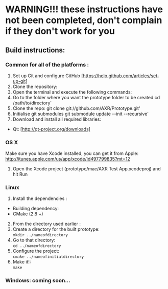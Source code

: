 # WARNING!!! these instructions have not been completed, don't complain if they don't work for you

## Build instructions:

### Common for all of the platforms :

1.   Set up Git and configure GitHub [https://help.github.com/articles/set-up-git]
2.   Clone the repository:
 1.   Open the terminal and execute the following commands:
 2.   Go to the folder where you want the prototype folder to be created
    cd /path/to/directory'
 3.   Clone the repo:
    git clone git://github.com/AXR/Prototype.git'
 4. Initialise git submodules
    git submodule update --init --recursive'
 4. Download and install all required libraries:
  * Qt: [http://qt-project.org/downloads]

### OS X

Make sure you have Xcode installed, you can get it from Apple: http://itunes.apple.com/us/app/xcode/id497799835?mt=12

1. Open the Xcode project (prototype/mac/AXR Test App.xcodeproj) and hit Run

### Linux

1. Install the dependencies :
 * Building dependency:
  * CMake (2.8 +)
2. From the directory used earlier :
  1. Create a directory for the built prototype:  
    `mkdir ../nameofdirectory`  
  2. Go to that directory:  
    `cd ../nameofdirectory`  
  3. Configure the project:  
    `cmake ../nameofinitialdirectory`  
  4. Make it!:  
    `make`  

### Windows: coming soon...
